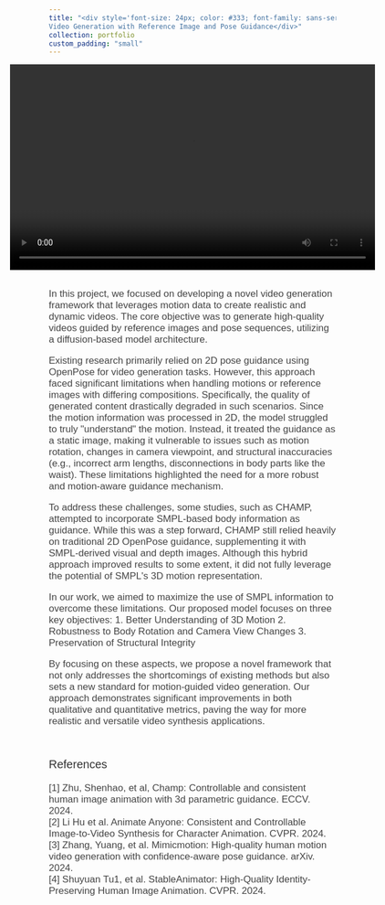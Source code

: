 ```yaml
---
title: "<div style='font-size: 24px; color: #333; font-family: sans-serif;'>
Video Generation with Reference Image and Pose Guidance</div>"
collection: portfolio
custom_padding: "small"
---
```


<div style="display: flex; justify-content: center;">
  <video src="/images/Motion_Retargeting.mp4" width="640" height="360" controls></video>
</div>
<div style="height: 15px;"></div>

<p style="font-size: 17px; color: #444444; font-family: sans-serif;">
In this project, we focused on developing a novel video generation framework that leverages motion data to create realistic and dynamic videos. The core objective was to generate high-quality videos guided by reference images and pose sequences, utilizing a diffusion-based model architecture.</p>

<p style="font-size: 17px; color: #444444; font-family: sans-serif;">
Existing research primarily relied on 2D pose guidance using OpenPose for video generation tasks. However, this approach faced significant limitations when handling motions or reference images with differing compositions. Specifically, the quality of generated content drastically degraded in such scenarios. Since the motion information was processed in 2D, the model struggled to truly "understand" the motion. Instead, it treated the guidance as a static image, making it vulnerable to issues such as motion rotation, changes in camera viewpoint, and structural inaccuracies (e.g., incorrect arm lengths, disconnections in body parts like the waist). These limitations highlighted the need for a more robust and motion-aware guidance mechanism.</p>

<p style="font-size: 17px; color: #444444; font-family: sans-serif;">
To address these challenges, some studies, such as CHAMP, attempted to incorporate SMPL-based body information as guidance. While this was a step forward, CHAMP still relied heavily on traditional 2D OpenPose guidance, supplementing it with SMPL-derived visual and depth images. Although this hybrid approach improved results to some extent, it did not fully leverage the potential of SMPL's 3D motion representation.</p>

<p style="font-size: 17px; color: #444444; font-family: sans-serif;">
In our work, we aimed to maximize the use of SMPL information to overcome these limitations. Our proposed model focuses on three key objectives: 1. Better Understanding of 3D Motion 2. Robustness to Body Rotation and Camera View Changes 3. Preservation of Structural Integrity</p>

<p style="font-size: 17px; color: #444444; font-family: sans-serif;">
By focusing on these aspects, we propose a novel framework that not only addresses the shortcomings of existing methods but also sets a new standard for motion-guided video generation. Our approach demonstrates significant improvements in both qualitative and quantitative metrics, paving the way for more realistic and versatile video synthesis applications.
</p>


<br>
<p style="font-size: 20px; color: #333; font-family: sans-serif;">
  References
</p>
<p style="font-size: 17px; color: #444444; font-family: sans-serif;">
[1] Zhu, Shenhao, et al, Champ: Controllable and consistent human image animation with 3d parametric guidance. ECCV. 2024.<br>
[2] Li Hu et al. Animate Anyone: Consistent and Controllable Image-to-Video Synthesis for Character Animation. CVPR. 2024.<br>
[3] Zhang, Yuang, et al. Mimicmotion: High-quality human motion video generation with confidence-aware pose guidance. arXiv. 2024.<br>
[4] Shuyuan Tu1, et al. StableAnimator: High-Quality Identity-Preserving Human Image Animation. CVPR. 2024.
</p>